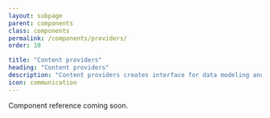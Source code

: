 ```yaml
---
layout: subpage
parent: components
class: components
permalink: /components/providers/
order: 10

title: "Content providers"
heading: "Content providers"
description: "Content providers creates interface for data modeling and data access."
icon: communication
---
```


Component reference coming soon.